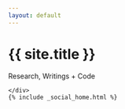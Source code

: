 ```yaml
---
layout: default
---
```




<div class="page-header">
    <h1 class="text-left header-title">{{ site.title }}</h1>
    <p class="lead text-left subhead-home">Research, Writings + Code</p>
</div>


<div class="jumbotron">
    <div class="col-xs-8 col-sm-8 col-md-8 col-lg-8">
          
    </div>
    {% include _social_home.html %}
    
</div>






